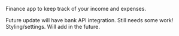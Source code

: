 Finance app to keep track of your income and expenses.

Future update will have bank API integration.
Still needs some work! Styling/settings. Will add in the future.

